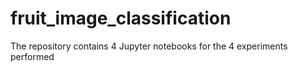 # fruit_image_classification
The repository contains 4 Jupyter notebooks for the 4 experiments performed
